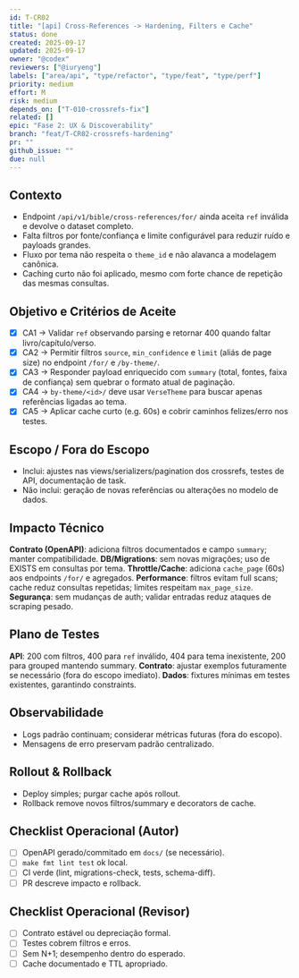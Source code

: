 ```yaml
---
id: T-CR02
title: "[api] Cross-References -> Hardening, Filters e Cache"
status: done
created: 2025-09-17
updated: 2025-09-17
owner: "@codex"
reviewers: ["@iuryeng"]
labels: ["area/api", "type/refactor", "type/feat", "type/perf"]
priority: medium
effort: M
risk: medium
depends_on: ["T-010-crossrefs-fix"]
related: []
epic: "Fase 2: UX & Discoverability"
branch: "feat/T-CR02-crossrefs-hardening"
pr: ""
github_issue: ""
due: null
---
```


## Contexto
- Endpoint `/api/v1/bible/cross-references/for/` ainda aceita `ref` inválida e devolve o dataset completo.
- Falta filtros por fonte/confiança e limite configurável para reduzir ruído e payloads grandes.
- Fluxo por tema não respeita o `theme_id` e não alavanca a modelagem canônica.
- Caching curto não foi aplicado, mesmo com forte chance de repetição das mesmas consultas.

## Objetivo e Critérios de Aceite
- [x] CA1 -> Validar `ref` observando parsing e retornar 400 quando faltar livro/capítulo/verso.
- [x] CA2 -> Permitir filtros `source`, `min_confidence` e `limit` (aliás de page size) no endpoint `/for/` e `/by-theme/`.
- [x] CA3 -> Responder payload enriquecido com `summary` (total, fontes, faixa de confiança) sem quebrar o formato atual de paginação.
- [x] CA4 -> `by-theme/<id>/` deve usar `VerseTheme` para buscar apenas referências ligadas ao tema.
- [x] CA5 -> Aplicar cache curto (e.g. 60s) e cobrir caminhos felizes/erro nos testes.

## Escopo / Fora do Escopo
- Inclui: ajustes nas views/serializers/pagination dos crossrefs, testes de API, documentação de task.
- Não inclui: geração de novas referências ou alterações no modelo de dados.

## Impacto Técnico
**Contrato (OpenAPI)**: adiciona filtros documentados e campo `summary`; manter compatibilidade.
**DB/Migrations**: sem novas migrações; uso de EXISTS em consultas por tema.
**Throttle/Cache**: adiciona `cache_page` (60s) aos endpoints `/for/` e agregados.
**Performance**: filtros evitam full scans; cache reduz consultas repetidas; limites respeitam `max_page_size`.
**Segurança**: sem mudanças de auth; validar entradas reduz ataques de scraping pesado.

## Plano de Testes
**API**: 200 com filtros, 400 para `ref` inválido, 404 para tema inexistente, 200 para grouped mantendo summary.
**Contrato**: ajustar exemplos futuramente se necessário (fora do escopo imediato).
**Dados**: fixtures mínimas em testes existentes, garantindo constraints.

## Observabilidade
- Logs padrão continuam; considerar métricas futuras (fora do escopo).
- Mensagens de erro preservam padrão centralizado.

## Rollout & Rollback
- Deploy simples; purgar cache após rollout.
- Rollback remove novos filtros/summary e decorators de cache.

## Checklist Operacional (Autor)
- [ ] OpenAPI gerado/commitado em `docs/` (se necessário).
- [ ] `make fmt lint test` ok local.
- [ ] CI verde (lint, migrations-check, tests, schema-diff).
- [ ] PR descreve impacto e rollback.

## Checklist Operacional (Revisor)
- [ ] Contrato estável ou depreciação formal.
- [ ] Testes cobrem filtros e erros.
- [ ] Sem N+1; desempenho dentro do esperado.
- [ ] Cache documentado e TTL apropriado.
